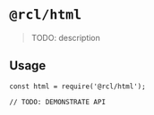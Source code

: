 # `@rcl/html`

> TODO: description

## Usage

```
const html = require('@rcl/html');

// TODO: DEMONSTRATE API
```
